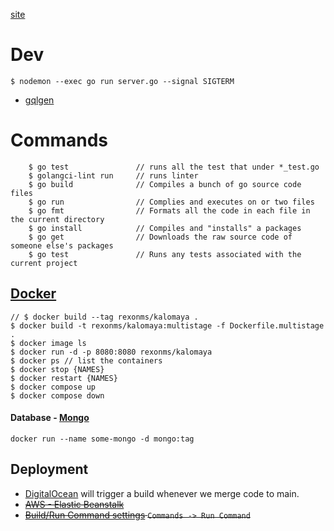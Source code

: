 [site](https://kalomaya-go-9vrl2.ondigitalocean.app/)

# Dev

    $ nodemon --exec go run server.go --signal SIGTERM

- [gqlgen](https://gqlgen.com/getting-started/)

# Commands

```
    $ go test               // runs all the test that under *_test.go
    $ golangci-lint run     // runs linter
    $ go build              // Compiles a bunch of go source code files
    $ go run                // Complies and executes on or two files
    $ go fmt                // Formats all the code in each file in the current directory
    $ go install            // Compiles and "installs" a packages
    $ go get                // Downloads the raw source code of someone else's packages
    $ go test               // Runs any tests associated with the current project
```

## [Docker](https://docs.docker.com/language/golang/build-images/)

```
// $ docker build --tag rexonms/kalomaya .
$ docker build -t rexonms/kalomaya:multistage -f Dockerfile.multistage .
$ docker image ls
$ docker run -d -p 8080:8080 rexonms/kalomaya
$ docker ps // list the containers
$ docker stop {NAMES}
$ docker restart {NAMES}
$ docker compose up
$ docker compose down
```

#### Database - [Mongo](https://hub.docker.com/_/mongo)

```
docker run --name some-mongo -d mongo:tag

```

## Deployment

- [DigitalOcean](https://cloud.digitalocean.com/apps/a84ca4a3-00f1-4d72-b564-ce2ebf32c56b/overview?i=6e90ac) will trigger a build whenever we merge code to main.
- ~~[AWS - Elastic Beanstalk](https://us-east-1.console.aws.amazon.com/elasticbeanstalk/home?region=us-east-1#/gettingStarted)~~
- ~~[Build/Run Command settings](https://cloud.digitalocean.com/apps/a84ca4a3-00f1-4d72-b564-ce2ebf32c56b/settings/kalomaya?i=6e90ac) `Commands -> Run Command`~~
